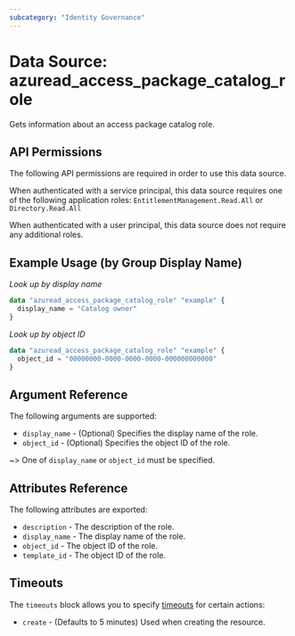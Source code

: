 ```yaml
---
subcategory: "Identity Governance"
---
```


# Data Source: azuread_access_package_catalog_role

Gets information about an access package catalog role.

## API Permissions

The following API permissions are required in order to use this data source.

When authenticated with a service principal, this data source requires one of the following application roles: `EntitlementManagement.Read.All` or `Directory.Read.All`

When authenticated with a user principal, this data source does not require any additional roles.

## Example Usage (by Group Display Name)

*Look up by display name*
```terraform
data "azuread_access_package_catalog_role" "example" {
  display_name = "Catalog owner"
}
```

*Look up by object ID*
```terraform
data "azuread_access_package_catalog_role" "example" {
  object_id = "00000000-0000-0000-0000-000000000000"
}
```

## Argument Reference

The following arguments are supported:

* `display_name` - (Optional) Specifies the display name of the role.
* `object_id` - (Optional) Specifies the object ID of the role.

~> One of `display_name` or `object_id` must be specified.

## Attributes Reference

The following attributes are exported:

* `description` - The description of the role.
* `display_name` - The display name of the role.
* `object_id` - The object ID of the role.
* `template_id` - The object ID of the role.

## Timeouts

The `timeouts` block allows you to specify [timeouts](https://www.terraform.io/language/resources/syntax#operation-timeouts) for certain actions:

* `create` - (Defaults to 5 minutes) Used when creating the resource.
